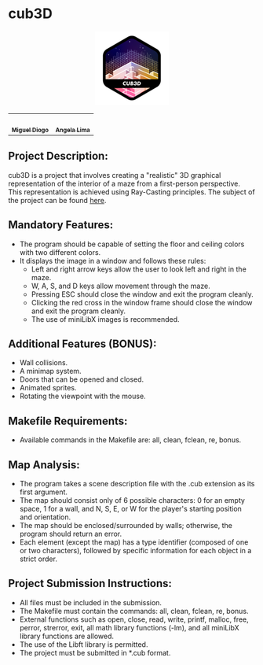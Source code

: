 # cub3D

<div align=center>
  
  ![badge](https://raw.githubusercontent.com/angelamcosta/angelamcosta/main/42_badges/cub3dn.png)

  <table>
  <tr>
    <td align="center"><a href="http://github.com/mgdiogo"><img src="https://avatars.githubusercontent.com/u/109535612?v=4?s=100" width="100px;" alt=""/><br /><sub><b>Miguel Diogo</b></sub></a><br /><a href="https://github.com/mgdiogo/" title="Miguel Diogo"></a></td>
    <td align="center"><a href="https://github.com/angelamcosta"><img src="https://avatars.githubusercontent.com/u/14792447?v=4?s=100" width="100px;" alt=""/><br /><sub><b>Angela Lima</b></sub></a><br /><a href="https://github.com/angelamcosta" title="Angela Lima"></a></td>
  </tr>
</table>
  
</div>

## Project Description:

cub3D is a project that involves creating a "realistic" 3D graphical representation of the interior of a maze from a first-person perspective. This representation is achieved using Ray-Casting principles. The subject of the project can be found [here](https://raw.githubusercontent.com/angelamcosta/cub3d/main/en.subject.pdf).

## Mandatory Features:

-   The program should be capable of setting the floor and ceiling colors with two different colors.
-   It displays the image in a window and follows these rules:
    -   Left and right arrow keys allow the user to look left and right in the maze.
    -   W, A, S, and D keys allow movement through the maze.
    -   Pressing ESC should close the window and exit the program cleanly.
    -   Clicking the red cross in the window frame should close the window and exit the program cleanly.
    -   The use of miniLibX images is recommended.

## Additional Features (BONUS):

-   Wall collisions.
-   A minimap system.
-   Doors that can be opened and closed.
-   Animated sprites.
-   Rotating the viewpoint with the mouse.

## Makefile Requirements:

-   Available commands in the Makefile are: all, clean, fclean, re, bonus.

## Map Analysis:

-   The program takes a scene description file with the .cub extension as its first argument.
-   The map should consist only of 6 possible characters: 0 for an empty space, 1 for a wall, and N, S, E, or W for the player's starting position and orientation.
-   The map should be enclosed/surrounded by walls; otherwise, the program should return an error.
-   Each element (except the map) has a type identifier (composed of one or two characters), followed by specific information for each object in a strict order.

## Project Submission Instructions:

-   All files must be included in the submission.
-   The Makefile must contain the commands: all, clean, fclean, re, bonus.
-   External functions such as open, close, read, write, printf, malloc, free, perror, strerror, exit, all math library functions (-lm), and all miniLibX library functions are allowed.
-   The use of the Libft library is permitted.
-   The project must be submitted in \*.cub format.

